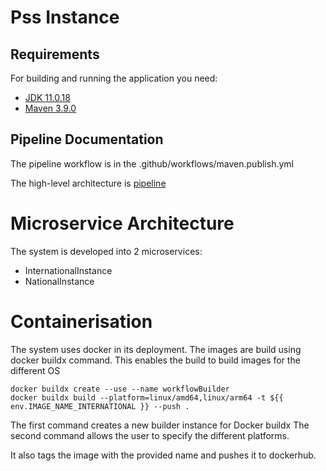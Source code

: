 # Pss Instance

## Requirements

For building and running the application you need:

- [JDK 11.0.18](http://www.oracle.com/technetwork/java/javase/downloads/jdk8-downloads-2133151.html)
- [Maven 3.9.0](https://maven.apache.org)

## Pipeline Documentation

The pipeline workflow is in the .github/workflows/maven.publish.yml

The high-level architecture is [pipeline](https://drive.google.com/file/d/16nqTQUpqRb1L-nCLvKKxxdASW6YE5WSV/view?usp=sharing) 

# Microservice Architecture
The system is developed into 2 microservices:
- InternationalInstance
- NationalInstance

# Containerisation
The system uses docker in its deployment.
The images are build using docker buildx command. This enables the build to build images for the different OS

```
docker buildx create --use --name workflowBuilder
docker buildx build --platform=linux/amd64,linux/arm64 -t ${{ env.IMAGE_NAME_INTERNATIONAL }} --push .
```
The first command creates a new builder instance for Docker buildx
The second command allows the user to specify the different platforms. 

It also tags the image with the provided name
and pushes it to dockerhub.













